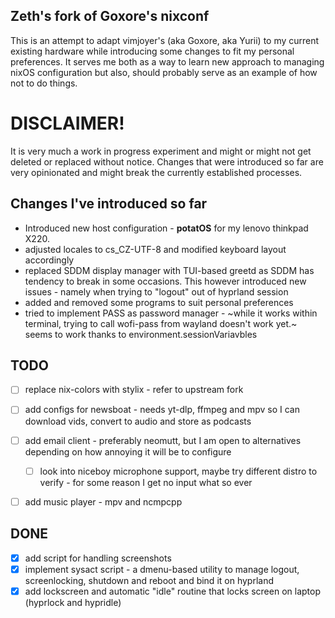 ## Zeth's fork of Goxore's nixconf

This is an attempt to adapt vimjoyer's (aka Goxore, aka Yurii) to my current existing hardware while introducing some changes to fit my personal preferences. It serves me both as a way to learn new approach to managing nixOS configuration but also, should probably serve as an example of how not to do things.

# DISCLAIMER!

It is very much a work in progress experiment and might or might not get deleted or replaced without notice.
Changes that were introduced so far are very opinionated and might break the currently established processes.


## Changes I've introduced so far
  - Introduced new host configuration - **potatOS** for my lenovo thinkpad X220.
  - adjusted locales to cs_CZ-UTF-8 and modified keyboard layout accordingly
  - replaced SDDM display manager with TUI-based greetd as SDDM has tendency to break in some occasions. This however introduced new issues - namely when trying to "logout" out of hyprland session
  - added and removed some programs to suit personal preferences
  - tried to implement PASS as password manager - ~while it works within terminal, trying to call wofi-pass from wayland doesn't work yet.~ seems to work thanks to environment.sessionVariavbles

## TODO
 - [ ] replace nix-colors with stylix - refer to upstream fork
 - [ ] add configs for newsboat - needs yt-dlp, ffmpeg and mpv so I can download vids, convert to audio and store as podcasts 
 - [ ] add email client - preferably neomutt, but I am open to alternatives depending on how annoying it will be to configure

   - [ ] look into niceboy microphone support, maybe try different distro to verify - for some reason I get no input what so ever
 - [ ] add music player - mpv and ncmpcpp

## DONE
 - [x] add script for handling screenshots
 - [x] implement sysact script - a dmenu-based utility to manage logout, screenlocking, shutdown and reboot and bind it on hyprland
 - [x] add lockscreen and automatic "idle" routine that locks screen on laptop (hyprlock and hypridle)

